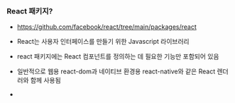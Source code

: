 ### React 패키지? 

- https://github.com/facebook/react/tree/main/packages/react

- React는 사용자 인터페이스를 만들기 위한 Javascript 라이브러리 

- react 패키지에는 React 컴포넌트를 정의하는 데 필요한 기능만 포함되어 있음 

- 일반적으로 웹용 react-dom과 네이티브 환경용 react-native와 같은 React 렌더러와 함께 사용됨 

- 